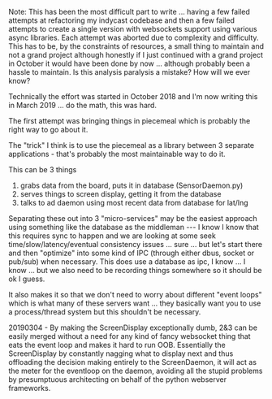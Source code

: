 Note: This has been the most difficult part to write ... having a few failed attempts at refactoring my indycast codebase and then
  a few failed attempts to create a single version with websockets support using various async libraries. Each attempt was aborted due to complexity and difficulty. This has to be, by the constraints of resources, a small thing to maintain and not a grand project although honestly if I just continued with a grand project in October it would have been done by now ... although probably been a hassle to maintain. Is this analysis paralysis a mistake? How will we ever know?
  
Technically the effort was started in October 2018 and I'm now writing this in March 2019 ... do the math, this was hard.

The first attempt was bringing things in piecemeal which is probably the right way to go about it.

The "trick" I think is to use the piecemeal as a library between 3 separate applications - that's probably the most maintainable way to do it.

This can be 3 things

  1. grabs data from the board, puts it in database (SensorDaemon.py)
  2. serves things to screen display, getting it from the database
  3. talks to ad daemon using most recent data from database for lat/lng

Separating these out into 3 "micro-services" may be the easiest approach using something like the database as the middleman --- I know I know that this requires sync to happen and we are looking at some seek time/slow/latency/eventual consistency issues ... sure ... but let's start there and then "optimize" into some kind of IPC (through either dbus, socket or pub/sub) when necessary.  This does use a database as ipc, I know ... I know ... but we also need to be recording things somewhere so it should be ok I guess.

It also makes it so that we don't need to worry about different "event loops" which is what many of these servers want ... they basically want you to use a process/thread system but this shouldn't be necessary.

20190304 - By making the ScreenDisplay exceptionally dumb, 2&3 can be easily merged without a need for any kind of fancy websocket thing that eats the event loop and makes it hard to run OOB. Essentially the ScreenDisplay by constantly nagging what to display next and thus offloading the decision making entirely to the ScreenDaemon, it will act as the meter for the eventloop on the daemon, avoiding all the stupid problems by presumptuous architecting on behalf of the python webserver frameworks.
